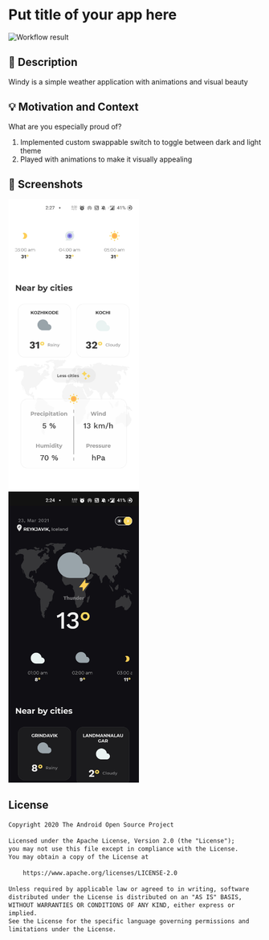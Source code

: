 # Put title of your app here

<!--- Replace <OWNER> with your Github Username and <REPOSITORY> with the name of your repository. -->
<!--- You can find both of these in the url bar when you open your repository in github. -->
![Workflow result](https://github.com/mpnihad/windy/workflows/Check/badge.svg)


## :scroll: Description
<!--- Describe your app in one or two sentences -->
Windy is a simple weather application with animations and visual beauty


## :bulb: Motivation and Context
<!--- Optionally point readers to interesting parts of your submission. -->
<!--- What are you especially proud of? -->
What are you especially proud of?
1. Implemented custom swappable switch to toggle between dark and light theme
2. Played with animations to make it visually appealing


## :camera_flash: Screenshots
<!-- You can add more screenshots here if you like -->
<img src="/results/screenshot_1.png" width="260">&emsp;<img src="/results/screenshot_2.png" width="260">

## License
```
Copyright 2020 The Android Open Source Project

Licensed under the Apache License, Version 2.0 (the "License");
you may not use this file except in compliance with the License.
You may obtain a copy of the License at

    https://www.apache.org/licenses/LICENSE-2.0

Unless required by applicable law or agreed to in writing, software
distributed under the License is distributed on an "AS IS" BASIS,
WITHOUT WARRANTIES OR CONDITIONS OF ANY KIND, either express or implied.
See the License for the specific language governing permissions and
limitations under the License.
```